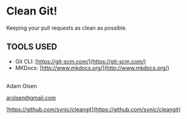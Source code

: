 # Clean Git!

Keeping your pull requests as clean as possible.


## __TOOLS USED__

* Git CLI: [https://git-scm.com/](https://git-scm.com/)
* MKDocs: [http://www.mkdocs.org/](http://www.mkdocs.org/)
<br><br>

Adam Olsen

[arolsen@gmail.com](arolsen@gmail.com)

[https://github.com/synic/cleangit](https://github.com/synic/cleangit)
